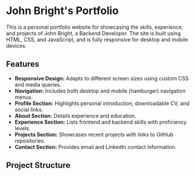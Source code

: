 # John Bright's Portfolio

This is a personal portfolio website for showcasing the skills, experience, and projects of John Bright, a Backend Developer. The site is built using HTML, CSS, and JavaScript, and is fully responsive for desktop and mobile devices.

## Features

- **Responsive Design:** Adapts to different screen sizes using custom CSS and media queries.
- **Navigation:** Includes both desktop and mobile (hamburger) navigation menus.
- **Profile Section:** Highlights personal introduction, downloadable CV, and social links.
- **About Section:** Details experience and education.
- **Experience Section:** Lists frontend and backend skills with proficiency levels.
- **Projects Section:** Showcases recent projects with links to GitHub repositories.
- **Contact Section:** Provides email and LinkedIn contact information.

## Project Structure
